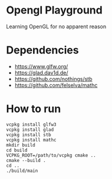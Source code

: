 # Opengl Playground
Learning OpenGL for no apparent reason 

# Dependencies

* https://www.glfw.org/
* https://glad.dav1d.de/
* https://github.com/nothings/stb
* https://github.com/felselva/mathc

# How to run

```
vcpkg install glfw3
vcpkg install glad
vcpkg install stb
vcpkg install mathc
mkdir build
cd build
VCPKG_ROOT=/path/to/vcpkg cmake ..
cmake --build .
cd ..
./build/main
```